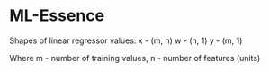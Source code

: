# ML-Essence

Shapes of linear regressor values:
x - (m, n)
w - (n, 1)
y - (m, 1)

Where m - number of training values, n - number of features (units)
